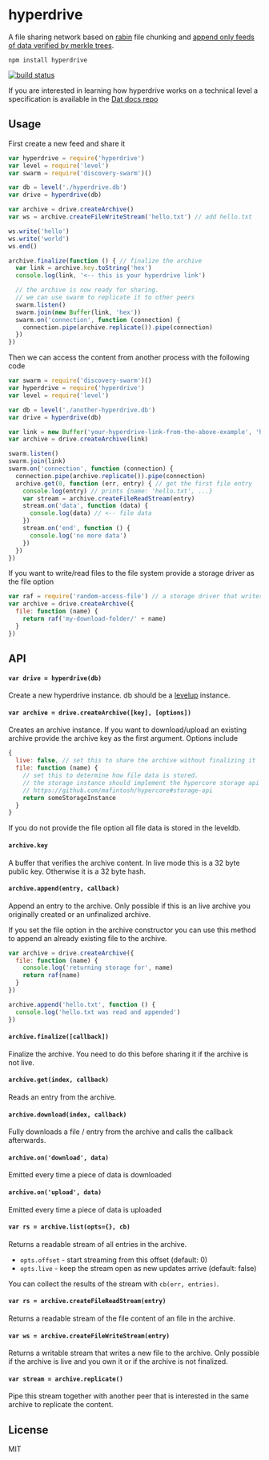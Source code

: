 # hyperdrive

A file sharing network based on [rabin](https://github.com/maxogden/rabin) file chunking and [append only feeds of data verified by merkle trees](https://github.com/mafintosh/hypercore).

```
npm install hyperdrive
```

[![build status](http://img.shields.io/travis/mafintosh/hyperdrive.svg?style=flat)](http://travis-ci.org/mafintosh/hyperdrive)

If you are interested in learning how hyperdrive works on a technical level a specification is available in the [Dat docs repo](https://github.com/datproject/docs/blob/master/hyperdrive.md)

## Usage

First create a new feed and share it

``` js
var hyperdrive = require('hyperdrive')
var level = require('level')
var swarm = require('discovery-swarm')()

var db = level('./hyperdrive.db')
var drive = hyperdrive(db)

var archive = drive.createArchive()
var ws = archive.createFileWriteStream('hello.txt') // add hello.txt

ws.write('hello')
ws.write('world')
ws.end()

archive.finalize(function () { // finalize the archive
  var link = archive.key.toString('hex')
  console.log(link, '<-- this is your hyperdrive link')

  // the archive is now ready for sharing.
  // we can use swarm to replicate it to other peers
  swarm.listen()
  swarm.join(new Buffer(link, 'hex'))
  swarm.on('connection', function (connection) {
    connection.pipe(archive.replicate()).pipe(connection)
  })
})
```

Then we can access the content from another process with the following code

``` js
var swarm = require('discovery-swarm')()
var hyperdrive = require('hyperdrive')
var level = require('level')

var db = level('./another-hyperdrive.db')
var drive = hyperdrive(db)

var link = new Buffer('your-hyperdrive-link-from-the-above-example', 'hex')
var archive = drive.createArchive(link)

swarm.listen()
swarm.join(link)
swarm.on('connection', function (connection) {
  connection.pipe(archive.replicate()).pipe(connection)
  archive.get(0, function (err, entry) { // get the first file entry
    console.log(entry) // prints {name: 'hello.txt', ...}
    var stream = archive.createFileReadStream(entry)
    stream.on('data', function (data) {
      console.log(data) // <-- file data
    })
    stream.on('end', function () {
      console.log('no more data')
    })
  })
})
```

If you want to write/read files to the file system provide a storage driver as the file option

``` js
var raf = require('random-access-file') // a storage driver that writes to the file system
var archive = drive.createArchive({
  file: function (name) {
    return raf('my-download-folder/' + name)
  }
})
```

## API

#### `var drive = hyperdrive(db)`

Create a new hyperdrive instance. db should be a [levelup](https://github.com/level/levelup) instance.

#### `var archive = drive.createArchive([key], [options])`

Creates an archive instance. If you want to download/upload an existing archive provide the archive key
as the first argument. Options include

``` js
{
  live: false, // set this to share the archive without finalizing it
  file: function (name) {
    // set this to determine how file data is stored.
    // the storage instance should implement the hypercore storage api
    // https://github.com/mafintosh/hypercore#storage-api
    return someStorageInstance
  }
}
```

If you do not provide the file option all file data is stored in the leveldb.

#### `archive.key`

A buffer that verifies the archive content. In live mode this is a 32 byte public key.
Otherwise it is a 32 byte hash.

#### `archive.append(entry, callback)`

Append an entry to the archive. Only possible if this is an live archive you originally created
or an unfinalized archive.

If you set the file option in the archive constructor you can use this method to append an already
existing file to the archive.

``` js
var archive = drive.createArchive({
  file: function (name) {
    console.log('returning storage for', name)
    return raf(name)
  }
})

archive.append('hello.txt', function () {
  console.log('hello.txt was read and appended')
})
```

#### `archive.finalize([callback])`

Finalize the archive. You need to do this before sharing it if the archive is not live.

#### `archive.get(index, callback)`

Reads an entry from the archive.

#### `archive.download(index, callback)`

Fully downloads a file / entry from the archive and calls the callback afterwards.

#### `archive.on('download', data)`

Emitted every time a piece of data is downloaded

#### `archive.on('upload', data)`

Emitted every time a piece of data is uploaded

#### `var rs = archive.list(opts={}, cb)`

Returns a readable stream of all entries in the archive.

* `opts.offset` - start streaming from this offset (default: 0)
* `opts.live` - keep the stream open as new updates arrive (default: false)

You can collect the results of the stream with `cb(err, entries)`.

#### `var rs = archive.createFileReadStream(entry)`

Returns a readable stream of the file content of an file in the archive.

#### `var ws = archive.createFileWriteStream(entry)`

Returns a writable stream that writes a new file to the archive. Only possible if the archive is live and you own it
or if the archive is not finalized.

#### `var stream = archive.replicate()`

Pipe this stream together with another peer that is interested in the same archive to replicate the content.

## License

MIT
